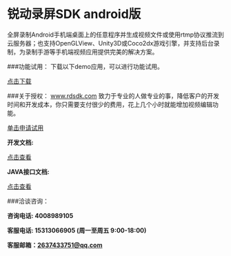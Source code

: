 # 锐动录屏SDK android版

全屏录制Android手机端桌面上的任意程序并生成视频文件或使用rtmp协议推流到云服务器；也支持OpenGLView、Unity3D或Coco2dx游戏引擎，并支持后台录制，为录制手游等手机端视频应用提供完美的解决方案。

###功能试用：
下载以下demo应用，可以进行功能试用。

[点击下载](https://raw.githubusercontent.com/rdsdk/rdScreenRecordSDK-for-Android/master/RdRecSDKDemo-release.apk)

###关于授权：
www.rdsdk.com 致力于专业的人做专业的事，降低客户的开发时间和开发成本，你只需要支付很少的费用，花上几个小时就能增加视频编辑功能。

[单击申请试用](http://www.rdsdk.com/home/business/registers)

**开发文档:**

[点击查看](https://rdsdk.github.io/rdScreenRecordSDK-for-Android/Android%E9%94%90%E5%8A%A8%E6%89%8B%E6%9C%BA%E5%BD%95%E5%B1%8FSDK%E6%96%87%E6%A1%A3.pdf)

**JAVA接口文档:**

[点击查看](https://rdsdk.github.io/rdScreenRecordSDK-for-Android/RdRecSDK/docs/RdRecSDK/index.html)

###洽谈咨询：

**咨询电话: 4008989105**

**客服电话: 15313066905 (周一至周五 9:00-18:00)**

**客服邮箱：<2637433751@qq.com>**
